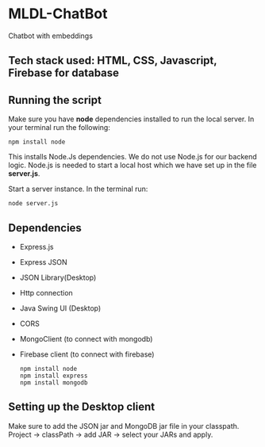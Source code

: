 # MLDL-ChatBot
Chatbot with embeddings

## Tech stack used: HTML, CSS, Javascript, Firebase for database  

## Running the script  

Make sure you have **node** dependencies installed to run the local server. In  your terminal run the following:  

```
npm install node
```

This installs Node.Js dependencies. We do not use Node.js for our backend logic. Node.js is needed to start a local host which we have set up in the file **server.js**.  

Start a server instance. In the terminal run:

```
node server.js
```

## Dependencies

- Express.js
- Express JSON
- JSON Library(Desktop)
- Http connection
- Java Swing UI (Desktop)
- CORS
- MongoClient (to connect with mongodb)
- Firebase client (to connect with firebase)

  ```
  npm install node
  npm install express
  npm install mongodb
  
  ```

## Setting up the Desktop client

Make sure to add the JSON jar and MongoDB jar file in your classpath. Project -> classPath -> add JAR -> select your JARs and apply.  





